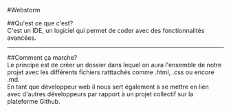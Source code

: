 #Webstorm  

##Qu'est ce que c'est?  
C'est un IDE, un logiciel qui permet de coder avec des fonctionnalités avancées. 

---

##Comment ça marche?  
Le principe est de créer un dossier dans lequel on aura l'ensemble de notre projet avec les différents fichiers ratttachés 
comme .html, .css ou encore .md.  
En tant que développeur web il nous sert également à se mettre en lien avec d'autres développeurs par rapport à un projet
collectif sur la plateforme Github.
 
  
